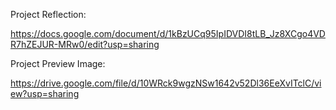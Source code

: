 Project Reflection:

https://docs.google.com/document/d/1kBzUCq95IpIDVDI8tLB_Jz8XCgo4VDR7hZEJUR-MRw0/edit?usp=sharing

Project Preview Image:

https://drive.google.com/file/d/10WRck9wgzNSw1642v52Dl36EeXvITclC/view?usp=sharing
